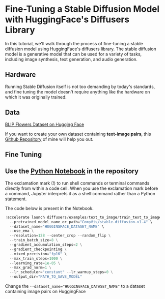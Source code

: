 # Fine-Tuning a Stable Diffusion Model with HuggingFace's Diffusers Library

In this tutorial, we'll walk through the process of fine-tuning a stable diffusion model using HuggingFace's diffusers library. The stable diffusion model is a generative model that can be used for a variety of tasks, including image synthesis, text generation, and audio generation.

## Hardware

Running Stable Diffusion itself is not too demanding by today's standards, and fine tuning the model doesn't require anything like the hardware on which it was originally trained.

## Data

[BLIP Flowers Dataset on Hugging Face](https://huggingface.co/datasets/pranked03/flowers-blip-captions)

If you want to create your own dataset containing **text-image pairs**, this [Github Repository](https://github.com/pranavgupta2603/BLIP-flower-captioning) of mine will help you out.

## Fine Tuning
Use the [Python Notebook](https://github.com/pranavgupta2603/flowers-sd-finetuning/blob/main/flowers_sd_finetune.ipynb) in the repository
---
The exclamation mark (!) to run shell commands or terminal commands directly from within a code cell. When you use the exclamation mark before a command, Jupyter interprets it as a shell command rather than a Python statement.

The code below is present in the Notebook.
```Python
!accelerate launch diffusers/examples/text_to_image/train_text_to_image.py \
  --pretrained_model_name_or_path="CompVis/stable-diffusion-v1-4" \
  --dataset_name="HUGGINGFACE_DATASET_NAME" \
  --use_ema \
  --resolution=128 --center_crop --random_flip \
  --train_batch_size=8 \
  --gradient_accumulation_steps=2 \
  --gradient_checkpointing \
  --mixed_precision="fp16" \
  --max_train_steps=1000 \
  --learning_rate=1e-05 \
  --max_grad_norm=1 \
  --lr_scheduler="constant" --lr_warmup_steps=0 \
  --output_dir="PATH_TO_SAVE_MODEL" 
```
Change the ```--dataset_name="HUGGINGFACE_DATASET_NAME"``` to a dataset containing image pairs on HuggingFace
